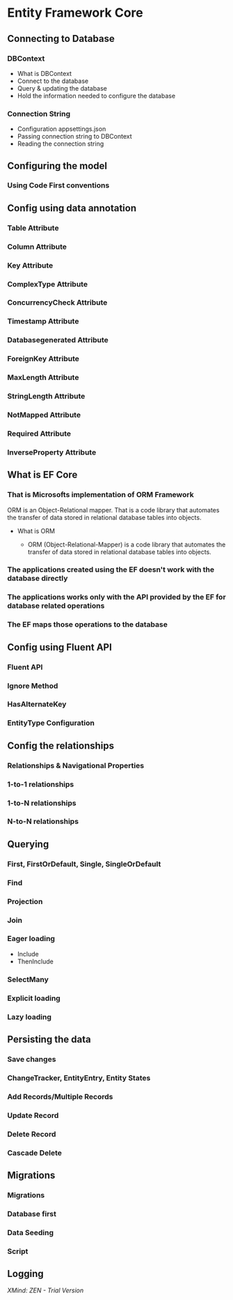 # Entity Framework Core

## Connecting to Database

### DBContext

- What is DBContext
- Connect to the database
- Query & updating the database
- Hold the information needed to configure the database

### Connection String

- Configuration appsettings.json
- Passing connection string to DBContext
- Reading the connection string

## Configuring the model

### Using Code First conventions

## Config using data annotation

### Table Attribute

### Column Attribute

### Key Attribute

### ComplexType Attribute

### ConcurrencyCheck Attribute

### Timestamp Attribute

### Databasegenerated Attribute

### ForeignKey Attribute

### MaxLength Attribute

### StringLength Attribute

### NotMapped Attribute

### Required Attribute

### InverseProperty Attribute

## What is EF Core

### That is Microsofts implementation of ORM Framework

ORM is an Object-Relational mapper. That is a code library that automates the transfer of data stored in relational database tables into objects.

- What is ORM

	- ORM (Object-Relational-Mapper) is a code library that automates the transfer of data stored in relational database tables into objects.

### The applications created using the EF doesn't work with the database directly

### The applications works only with the API provided by the EF for database related operations

### The EF maps those operations to the database

## Config using Fluent API

### Fluent API

### Ignore Method

### HasAlternateKey

### EntityType Configuration

## Config the relationships

### Relationships & Navigational Properties

### 1-to-1 relationships

### 1-to-N relationships

### N-to-N relationships

## Querying

### First, FirstOrDefault, Single, SingleOrDefault

### Find

### Projection

### Join

### Eager loading

- Include
- ThenInclude

### SelectMany

### Explicit loading

### Lazy loading

## Persisting the data

### Save changes

### ChangeTracker, EntityEntry, Entity States

### Add Records/Multiple Records

### Update Record

### Delete Record

### Cascade Delete

## Migrations

### Migrations

### Database first

### Data Seeding

### Script

## Logging

*XMind: ZEN - Trial Version*